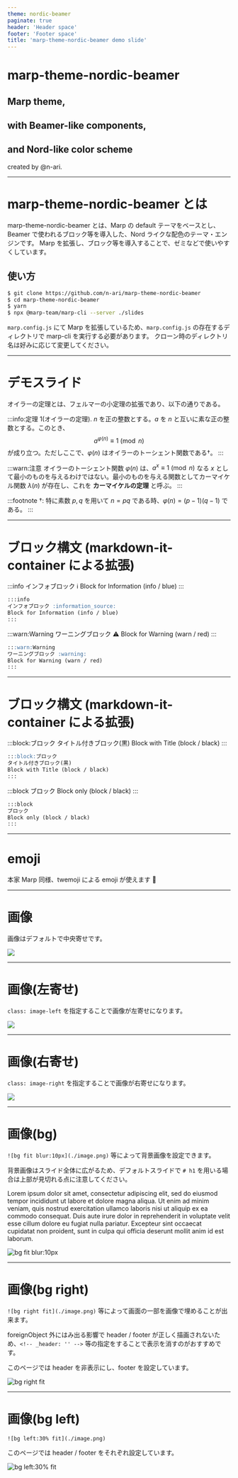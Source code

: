 ```yaml
---
theme: nordic-beamer
paginate: true
header: 'Header space'
footer: 'Footer space'
title: 'marp-theme-nordic-beamer demo slide'
---
```


<!-- _class: title -->
# marp-theme-nordic-beamer

## Marp theme,
## with Beamer-like components,
## and Nord-like color scheme

created by @n-ari.

---

# marp-theme-nordic-beamer とは

marp-theme-nordic-beamer とは、Marp の default テーマをベースとし、Beamer で使われるブロック等を導入した、Nord ライクな配色のテーマ・エンジンです。
Marp を拡張し、ブロック等を導入することで、ゼミなどで使いやすくしています。

## 使い方

```sh
$ git clone https://github.com/n-ari/marp-theme-nordic-beamer
$ cd marp-theme-nordic-beamer
$ yarn
$ npx @marp-team/marp-cli --server ./slides
```

`marp.config.js` にて Marp を拡張しているため、`marp.config.js` の存在するディレクトリで marp-cli を実行する必要があります。
クローン時のディレクトリ名は好みに応じて変更してください。

---

<!-- header: 'marp-theme-nordic-beamer' -->
<!-- footer: 'デモスライド' -->
# デモスライド

オイラーの定理とは、フェルマーの小定理の拡張であり、以下の通りである。

:::info:定理 1(オイラーの定理).
$n$ を正の整数とする。$a$ を $n$ と互いに素な正の整数とする。このとき、
$$a^{\varphi(n)} \equiv 1 \pmod n$$
が成り立つ。ただしここで、$\varphi(n)$ はオイラーのトーシェント関数である†。
:::

:::warn:注意
オイラーのトーシェント関数 $\varphi(n)$ は、$a^x\equiv 1\pmod n$ なる $x$ として最小のものを与えるわけではない。最小のものを与える関数としてカーマイケル関数 $\lambda(n)$ が存在し、これを **カーマイケルの定理** と呼ぶ。
:::

:::footnote
†: 特に素数 $p,q$ を用いて $n=pq$ である時、$\varphi(n) = (p-1)(q-1)$ である。
:::

---

<!-- header: 'ブロック構文' -->
<!-- footer: '' -->
# ブロック構文 (markdown-it-container による拡張)

:::info
インフォブロック :information_source:
Block for Information (info / blue)
:::
```md
:::info
インフォブロック :information_source:
Block for Information (info / blue)
:::
```

:::warn:Warning
ワーニングブロック :warning:
Block for Warning (warn / red)
:::
```md
:::warn:Warning
ワーニングブロック :warning:
Block for Warning (warn / red)
:::
```

---

# ブロック構文 (markdown-it-container による拡張)

:::block:ブロック
タイトル付きブロック(黒)
Block with Title (block / black)
:::
```md
:::block:ブロック
タイトル付きブロック(黒)
Block with Title (block / black)
:::
```

:::block
ブロック
Block only (block / black)
:::
```md
:::block
ブロック
Block only (block / black)
:::
```

---

<!-- header: 'emoji' -->
<!-- footer: '' -->
# emoji

本家 Marp 同様、twemoji による emoji が使えます :tada:

---

<!-- header: '画像' -->
<!-- footer: 'class: (default)' -->
# 画像

画像はデフォルトで中央寄せです。

![](./image.png)

---

<!-- header: '画像(左寄せ)' -->
<!-- _footer: 'class: image-left' -->
<!-- _class: image-left -->
# 画像(左寄せ)

`class: image-left` を指定することで画像が左寄せになります。

![](./image.png)

---

<!-- header: '画像(右寄せ)' -->
<!-- _footer: 'class: image-right' -->
<!-- _class: image-right -->
# 画像(右寄せ)

`class: image-right` を指定することで画像が右寄せになります。

![](./image.png)

---

<!-- header: '画像(bg)' -->
<!-- footer: 'Footer space' -->
# 画像(bg)

`![bg fit blur:10px](./image.png)` 等によって背景画像を設定できます。

背景画像はスライド全体に広がるため、デフォルトスライドで `# h1` を用いる場合は上部が見切れる点に注意してください。

Lorem ipsum dolor sit amet, consectetur adipiscing elit, sed do eiusmod tempor incididunt ut labore et dolore magna aliqua. Ut enim ad minim veniam, quis nostrud exercitation ullamco laboris nisi ut aliquip ex ea commodo consequat. Duis aute irure dolor in reprehenderit in voluptate velit esse cillum dolore eu fugiat nulla pariatur. Excepteur sint occaecat cupidatat non proident, sunt in culpa qui officia deserunt mollit anim id est laborum.

![bg fit blur:10px](./image.png)

---

<!-- _header: '' -->
# 画像(bg right)

`![bg right fit](./image.png)` 等によって画面の一部を画像で埋めることが出来ます。

foreignObject 外にはみ出る影響で header / footer が正しく描画されないため、`<!-- _header: '' -->` 等の指定をすることで表示を消すのがおすすめです。

このページでは header を非表示にし、footer を設定しています。

![bg right fit](./image.png)

---

<!-- header: 'Header space' -->
# 画像(bg left)

`![bg left:30% fit](./image.png)`

このページでは header / footer をそれぞれ設定しています。

![bg left:30% fit](./image.png)

